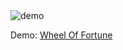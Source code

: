 <img src="https://xn----dtbi6acdalwx.xn--p1ai/WheelOfFortune/img/WheelDemo.gif" alt="demo">

<p>Demo: <a href="https://xn----dtbi6acdalwx.xn--p1ai/WheelOfFortune/index.html">Wheel Of Fortune</a></p>